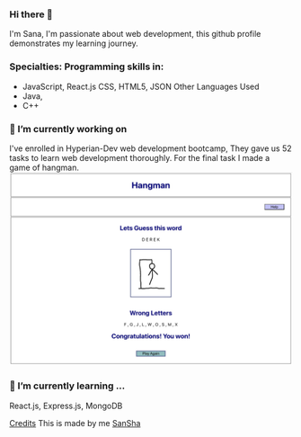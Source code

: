 ### Hi there 👋
I'm Sana, I'm passionate about web development, this github profile demonstrates my learning journey.

### Specialties: Programming skills in:
- JavaScript, React.js CSS, HTML5, JSON
Other Languages Used
- Java, 
- C++


### 🔭 I’m currently working on
I've enrolled in Hyperian-Dev web development bootcamp, They gave us 52 tasks to learn web development thoroughly. For the final task I made a game of hangman. 
<img src="74F845C8-32D2-49CF-97C1-E6A7309E00E1.jpeg" alt ="Hangman">

### 🌱 I’m currently learning ...
React.js, Express.js, MongoDB

[Credits](#credits)
This is made by me [SanSha](https://github.com/sanSha2)

